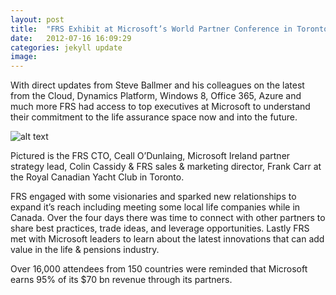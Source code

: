 ```yaml
---
layout: post
title:  "FRS Exhibit at Microsoft’s World Partner Conference in Toronto"
date:   2012-07-16 16:09:29
categories: jekyll update
image: 
---
```



With direct updates from Steve Ballmer and his colleagues on the latest from the Cloud, Dynamics Platform, Windows 8, Office 365, Azure and much more FRS had access to top executives at Microsoft to understand their commitment to the life assurance space now and into the future.


![alt text](http://www.frsltd.com/wp-content/uploads/2013/05/FRS-M.jpg "FRS at Microsoft WPC") 


Pictured is the FRS CTO, Ceall O’Dunlaing, Microsoft Ireland partner strategy lead, Colin Cassidy & FRS sales & marketing director, Frank Carr at the Royal Canadian Yacht Club in Toronto.

FRS engaged with some visionaries and sparked new relationships to expand it’s reach including meeting some local life companies while in Canada. Over the four days there was time to connect with other partners to share best practices, trade ideas, and leverage opportunities. Lastly FRS met with Microsoft leaders to learn about the latest innovations that can add value in the life & pensions industry.

Over 16,000 attendees from 150 countries were reminded that Microsoft earns 95% of its $70 bn revenue through its partners.






